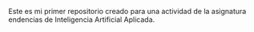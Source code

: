 Este es mi primer repositorio creado para una actividad de la asignatura endencias de Inteligencia Artificial Aplicada.
